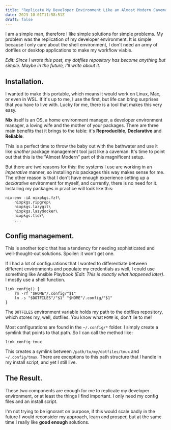 ```yaml
---
title: "Replicate My Developer Environment Like an Almost Modern Caveman"
date: 2023-10-01T11:58:51Z
draft: false
---
```


I am a simple man, therefore I like simple solutions for simple problems. My problem was the replication of my developer environment. It is simple because I only care about the shell environment, I don't need an army of dotfiles or desktop applications to make my workflow viable.

<!--more-->

_Edit: Since I wrote this post, my dotfiles repository has become anything but simple. Maybe in the future, I'll write about it._

## Installation.

I wanted to make this portable, which means it would work on Linux, Mac, or even in WSL. If it's up to me, I use the first, but life can bring surprises that you have to live with. Lucky for me, there is a tool that makes this very easy.

**Nix** itself is an OS, a home environment manager, a developer environment manager, a loving wife and the mother of your packages. There are three main benefits that it brings to the table: it's **Reproducible**, **Declarative** and **Reliable**.

This is a perfect time to throw the baby out with the bathwater and use it like _another_ package management tool just like a caveman. It's time to point out that this is the "Almost Modern" part of this magnificent setup.

But there are two reasons for this: the systems I use are working in an _imperative_ manner, so installing nix packages this way makes sense for me. The other reason is that I don't have enough experience setting up a _declarative_ environment for myself, and currently, there is no need for it.
Installing my packages in practice will look like this:

```shell
nix-env -iA nixpkgs.fzf\
    nixpkgs.ripgrep\
    nixpkgs.lazygit\
    nixpkgs.lazydocker\
    nixpkgs.tldr\
    ...
```

## Config management.

This is another topic that has a tendency for needing sophisticated and well-thought-out solutions. Spoiler: it won't get one.

If I had a lot of configurations that I wanted to differentiate between different environments and populate my credentials as well, I could use something like Ansible Playbook _(Edit: This is exactly what happened later)_. I mostly use a shell function.

```shell
link_config() {
    rm -rf "$HOME"/.config/"$1"
    ln -s "$DOTFILES"/"$1" "$HOME"/.config/"$1"
}
```

The `DOTFILES` environment variable holds my path to the dotfiles repository, which stores my, well, dotfiles. You know what `HOME` is, don't lie to me!

Most configurations are found in the `~/.config/*` folder. I simply create a symlink that points to that path. So I can call the method like:

```shell
link_config tmux
```

This creates a symlink between `/path/to/my/dotfiles/tmux` and `~/.config/tmux`. There are exceptions to this path structure that I handle in my install script, and yet I still live.

## The Result.

These two components are enough for me to replicate my developer environment, or at least the things I find important. I only need my config files and an install script.

I'm not trying to be ignorant on purpose, if this would scale badly in the future I would reconsider my approach, learn and prosper, but at the same time I really like **good enough** solutions.
